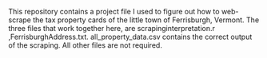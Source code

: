 This repository contains a project file I used to figure out how to web-scrape the tax property cards of the little town of Ferrisburgh, Vermont. The three files that work together here, are scrapinginterpretation.r ,FerrisburghAddress.txt. all_property_data.csv contains the correct output of the scraping. All other files are not required. 
